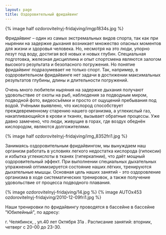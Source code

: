 ```yaml
---
layout: page
title: Оздоровительный фридайвинг
---
```


{% image half ozdorovitelnyj-fridajving/imgp1834s.jpg %}

Фридайвинг – один из самых экстремальных видов спорта, так как при нырянии на задержке дыхания возникает множество опасных моментов для жизни и здоровья человека. Но, несмотря на это люди, упорно лезут под воду, достигая всё новых и новых глубин. Специальная подготовка, железная дисциплина и опыт спортсмена являются залогом высокого результата и безопасного погружения. Но понятие фридайвинг подразумевает не только спорт. Так, например, в оздоровительном  фридайвинге нет  задачи в достижении  максимальных результатов   глубины, длины и длительности погружений.

Очень много любители ныряния на задержке дыхания получают удовольствие от охоты на рыб, наблюдения за подводным миром, подводной фото, видеосъёмки и просто от ощущений пребывания под водой.     Учёными выявлено, что кислород способствует преждевременному старению нашего организма, а углекислый газ, накапливающийся в крови и тканях, вызывает обратные процессы. Уже давно замечено, что люди, живущие в горах, где воздух обеднён кислородом, являются долгожителями.

{% image half ozdorovitelnyj-fridajving/img_8352fri1.jpg %}

Занимаясь  оздоровительным  фридайвингом, мы вынуждаем наш организм работать в условиях легкого недостатка кислорода (гипоксии) и избытка углекислоты в тканях (гиперкапнии), что даёт мощный оздоровительный эффект. При выполнении специальных дыхательных упражнений оптимизируется состояние наших лёгких, тренируются дыхательные мышцы.  Основная цель наших занятий - это оздоровление организма в ходе систематических тренировок, а также получение удовольствие от процесса подводного плавания.

{% image ozdorovitelnyj-fridajving/14.jpg %}
{% image AUTOx453 ozdorovitelnyj-fridajving/2010-12-09fri1.jpg %}
 
 
Наши тренировки по фридайвингу проводятся в бассейне  в бассейне "Юбилейный",  по адресу:
 
 
г. Челябинск, , ул.40 лет Октября 31а . Расписание  занятий: вторник, четверг с 20-00 до 23-30.